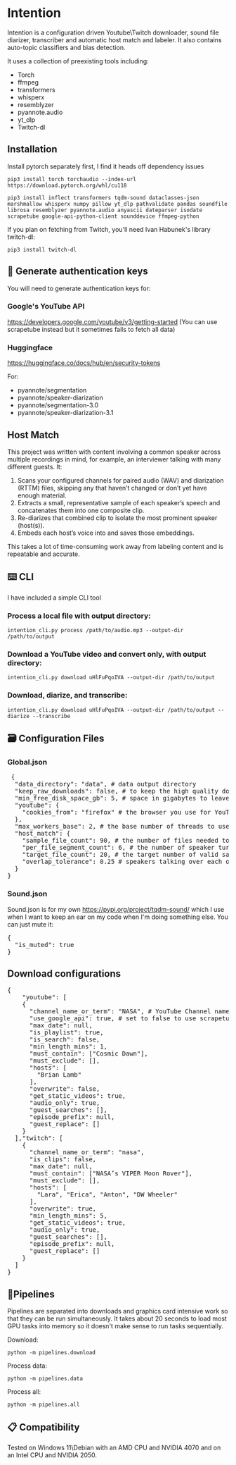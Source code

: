 # Intention

Intention is a configuration driven Youtube\Twitch downloader, sound file diarizer, transcriber and automatic host match and labeler. It also contains auto-topic classifiers and bias detection. 

It uses a collection of preexisting tools including:
* Torch
* ffmpeg
* transformers
* whisperx
* resemblyzer
* pyannote.audio
* yt_dlp
* Twitch-dl

## Installation
Install pytorch separately first, I find it heads off dependency issues

`pip3 install torch torchaudio --index-url https://download.pytorch.org/whl/cu118`

`pip3 install inflect transformers tqdm-sound dataclasses-json marshmallow whisperx numpy pillow yt_dlp pathvalidate pandas soundfile librosa resemblyzer pyannote.audio anyascii dateparser isodate scrapetube google-api-python-client sounddevice ffmpeg-python`

If you plan on fetching from Twitch, you'll need Ivan Habunek's library twitch-dl:

`pip3 install twitch-dl`

## 🔑 Generate authentication keys
You will need to generate authentication keys for: 
### Google's YouTube API 
https://developers.google.com/youtube/v3/getting-started
(You can use scrapetube instead but it sometimes fails to fetch all data)

### Huggingface
https://huggingface.co/docs/hub/en/security-tokens

For:
* pyannote/segmentation
* pyannote/speaker-diarization
* pyannote/segmentation-3.0
* pyannote/speaker-diarization-3.1



## Host Match
This project was written with content involving a common speaker across multiple recordings in mind, for example, an interviewer talking with many different guests. It:

1) Scans your configured channels for paired audio (WAV) and diarization (RTTM) files, skipping any that haven’t changed or don’t yet have enough material.
2) Extracts a small, representative sample of each speaker’s speech  and concatenates them into one composite clip.
3) Re-diarizes that combined clip to isolate the most prominent speaker (host(s)).
4) Embeds each host’s voice into and saves those embeddings.

This takes a lot of time-consuming work away from labeling content and is repeatable and accurate.


## ⌨️ CLI
I have included a simple CLI tool
### Process a local file with output directory:
`intention_cli.py process /path/to/audio.mp3 --output-dir /path/to/output`

### Download a YouTube video and convert only, with output directory:
`intention_cli.py download uHlFuPqoIVA --output-dir /path/to/output`

### Download, diarize, and transcribe:
`intention_cli.py download uHlFuPqoIVA --output-dir /path/to/output --diarize --transcribe`


## 🗃️ Configuration Files
### Global.json
<pre>
 {
  "data_directory": "data", # data output directory
  "keep_raw_downloads": false, # to keep the high quality downloads, false is correct unless you want to do something else with the raw data later on. 
  "min_free_disk_space_gb": 5, # space in gigabytes to leave free on disk
  "youtube": {
    "cookies_from": "firefox" # the browser you use for YouTube
  },
  "max_workers_base": 2, # the base number of threads to use for work, this auto scales, 2 is probably about right
  "host_match": {
    "sample_file_count": 90, # the number of files needed to compute auto host match
    "per_file_segment_count": 6, # the number of speaker turns to grab per file
    "target_file_count": 20, # the target number of valid sample files (because some samples won't be valid)
    "overlap_tolerance": 0.25 # speakers talking over each other
  }
}
</pre>

### Sound.json
Sound.json is for my own https://pypi.org/project/tqdm-sound/ which I use when I want to keep an ear on my code when I'm doing something else. You can just mute it:
<pre>
{
  "is_muted": true
}
</pre>

## Download configurations
<pre>
{
    "youtube": [
    {
      "channel_name_or_term": "NASA", # YouTube Channel named, playlist name etc
      "use_google_api": true, # set to false to use scrapetube
      "max_date": null,
      "is_playlist": true,
      "is_search": false,
      "min_length_mins": 1,
      "must_contain": ["Cosmic Dawn"],
      "must_exclude": [],
      "hosts": [
        "Brian Lamb"
      ],
      "overwrite": false,
      "get_static_videos": true,
      "audio_only": true,
      "guest_searches": [],
      "episode_prefix": null,
      "guest_replace": []
    }
  ],"twitch": [
    {
      "channel_name_or_term": "nasa",
      "is_clips": false,
      "max_date": null,
      "must_contain": ["NASA’s VIPER Moon Rover"],
      "must_exclude": [],
      "hosts": [
        "Lara", "Erica", "Anton", "DW Wheeler"
      ],
      "overwrite": true,
      "min_length_mins": 5,
      "get_static_videos": true,
      "audio_only": true,
      "guest_searches": [],
      "episode_prefix": null,
      "guest_replace": []
    }
  ]
}
</pre>


## 🚩Pipelines
Pipelines are separated into downloads and graphics card intensive work so that they can be run simultaneously. 
It takes about 20 seconds to load most GPU tasks into memory so it doesn't make sense to run tasks sequentially.

Download:

`python -m pipelines.download`

Process data:

`python -m pipelines.data`

Process all:

`python -m pipelines.all`

## 📋 Compatibility
Tested on Windows 11\Debian with an AMD CPU and NVIDIA 4070 and on an Intel CPU and NVIDIA 2050.



